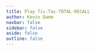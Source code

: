 ```yaml
---
title: Play Tic-Tac-TOTAL-RECALL
author: Kevin Damm
navbar: false
sidebar: false
aside: false
outline: false
---
```


<!--
Copyright (c) 2025 Kevin Damm
MIT License

Permission is hereby granted, free of charge, to any person obtaining a copy
of this software and associated documentation files (the "Software"), to deal
in the Software without restriction, including without limitation the rights
to use, copy, modify, merge, publish, distribute, sublicense, and/or sell
copies of the Software, and to permit persons to whom the Software is
furnished to do so, subject to the following conditions:

The above copyright notice and this permission notice shall be included in all
copies or substantial portions of the Software.

THE SOFTWARE IS PROVIDED "AS IS", WITHOUT WARRANTY OF ANY KIND, EXPRESS OR
IMPLIED, INCLUDING BUT NOT LIMITED TO THE WARRANTIES OF MERCHANTABILITY,
FITNESS FOR A PARTICULAR PURPOSE AND NONINFRINGEMENT. IN NO EVENT SHALL THE
AUTHORS OR COPYRIGHT HOLDERS BE LIABLE FOR ANY CLAIM, DAMAGES OR OTHER
LIABILITY, WHETHER IN AN ACTION OF CONTRACT, TORT OR OTHERWISE, ARISING FROM,
OUT OF OR IN CONNECTION WITH THE SOFTWARE OR THE USE OR OTHER DEALINGS IN THE
SOFTWARE.
-->

<main class="container">
  <game-status
    :message
    :history
    :board
    :deck
  />
  <game-board 
    :board
    @select="handleSelect"
  />
  <div class="cards">
    <game-deck
      :deck
    />
    <div class="card-surface"></div>
  </div>
</main>



<script lang="ts" setup>
import { ref } from 'vue'
import { useStorage } from '@vueuse/core'
import { useCardBoard } from './cardboard.ts'
import { useDeck } from './cards-xo'

import GameBoard from './tttr-board.vue'
import GameDeck from './tttr-deck.vue'
import GameCard from './tttr-card.vue'
import GameStatus from './tttr-status.vue'

const simplified = ref(false)

const message = ref('')
const history = ref<GameOutcome>([])
const board = useCardBoard()
const deck = useDeck(simplified ? 9 : 10)

function handleSelect(i: number, j: number) {
  alert(`select ${i} ${j}`)
  if (legal(['select', i, j])) {
    // ...
  }
}
// TODO game history, event handling, state updates
</script>



<style>
.container {
  justify-items: center;
}
</style>
